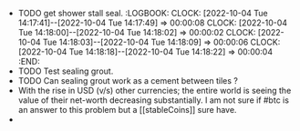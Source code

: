 - TODO  get shower stall seal.
  :LOGBOOK:
  CLOCK: [2022-10-04 Tue 14:17:41]--[2022-10-04 Tue 14:17:49] =>  00:00:08
  CLOCK: [2022-10-04 Tue 14:18:00]--[2022-10-04 Tue 14:18:02] =>  00:00:02
  CLOCK: [2022-10-04 Tue 14:18:03]--[2022-10-04 Tue 14:18:09] =>  00:00:06
  CLOCK: [2022-10-04 Tue 14:18:18]--[2022-10-04 Tue 14:18:22] =>  00:00:04
  :END:
- TODO  Test sealing grout.
- TODO  Can sealing grout work as a cement between tiles ?
- With the rise in USD (v/s) other currencies; the entire world is seeing  the value of their net-worth decreasing substantially.  I am not sure if #btc is an answer to this problem but a [[stableCoins]] sure have.
-